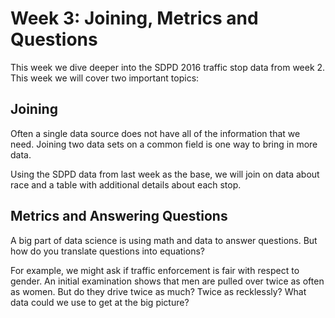 # Week 3: Joining, Metrics and Questions

This week we dive deeper into the SDPD 2016 traffic stop data from week 2.  This week we will cover two important topics:

## Joining

Often a single data source does not have all of the information that we need.  Joining two data sets on a common field is one way to bring in more data.

Using the SDPD data from last week as the base, we will join on data about race and a table with additional details about each stop.

## Metrics and Answering Questions

A big part of data science is using math and data to answer questions.  But how do you translate questions into equations?

For example, we might ask if traffic enforcement is fair with respect to gender.  An initial examination shows that men are pulled over twice as often as women.  But do they drive twice as much?  Twice as recklessly?  What data could we use to get at the big picture?
